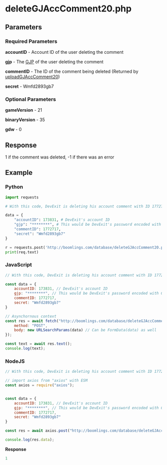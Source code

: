 # deleteGJAccComment20.php



## Parameters

### Required Parameters

**accountID** - Account ID of the user deleting the comment

**gjp** - The [GJP](/topics/encryption/gjp.md) of the user deleting the comment

**commentID** - The ID of the comment being deleted (Returned by [uploadGJAccComment20](/endpoints/uploadGJAccComment20.md))

**secret** - Wmfd2893gb7

### Optional Parameters

**gameVersion** - 21

**binaryVersion** - 35

**gdw** - 0

## Response

1 if the comment was deleted, -1 if there was an error

## Example

<!-- tabs:start -->

### **Python**

```py
import requests

# With this code, DevExit is deleting his account comment with ID 1772717

data = {
    "accountID": 173831, # DevExit's account ID
    "gjp": "********", # This would be DevExit's password encoded with GJP encryption
    "commentID": 1772717,
    "secret": "Wmfd2893gb7"
}

r = requests.post('http://boomlings.com/database/deleteGJAccComment20.php', data=data)
print(req.text)
```

### **JavaScript**
```js
// With this code, DevExit is deleting his account comment with ID 1772717

const data = {
    accountID: 173831, // DevExit's account ID
    gjp: "********", // This would be DevExit's password encoded with GJP encryption
    commentID: 1772717,
    secret: "Wmfd2893gb7"
}

// Asynchornous context
const res = await fetch("http://boomlings.com/database/deleteGJAccComment20.php", {
    method: "POST",
    body: new URLSearchParams(data) // Can be FormData(data) as well
});

const text = await res.text();
console.log(text);
```

### **NodeJS**
```js
// With this code, DevExit is deleting his account comment with ID 1772717

// import axios from "axios" with ESM
const axios = require("axios");


const data = {
    accountID: 173831, // DevExit's account ID
    gjp: "********", // This would be DevExit's password encoded with GJP encryption
    commentID: 1772717,
    secret: "Wmfd2893gb7"
}

const res = await axios.post("http://boomlings.com/database/deleteGJAccComment20.php", new URLSearchParams(data));

console.log(res.data);

```

**Response**
```py
1
```

<!-- tabs:end -->
